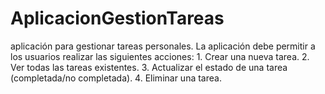 # AplicacionGestionTareas
aplicación para gestionar tareas personales. La aplicación debe permitir a los usuarios realizar las siguientes acciones: 1. Crear una nueva tarea. 2. Ver todas las tareas existentes. 3. Actualizar el estado de una tarea (completada/no completada). 4. Eliminar una tarea.
